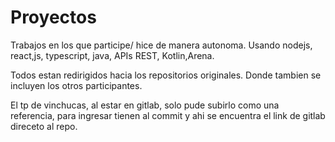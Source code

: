 # Proyectos

Trabajos en los que participe/ hice de manera autonoma. Usando nodejs, react,js, typescript, java, APIs REST, Kotlin,Arena.

Todos estan redirigidos hacia los repositorios originales. Donde tambien se incluyen los otros participantes.

El tp de vinchucas, al estar en gitlab, solo pude subirlo como una referencia, para ingresar tienen al commit y ahi se encuentra el link de gitlab direceto al repo. 
